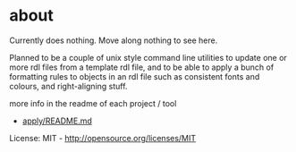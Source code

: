 # about

Currently does nothing. Move along nothing to see here.

Planned to be a couple of unix style command line utilities to update one or more rdl files from a template rdl file, and to be able to apply a bunch of formatting rules to objects in an rdl file such as consistent fonts and colours, and right-aligning stuff.

more info in the readme of each project / tool

 * [apply/README.md](apply/README.md)

License: MIT - http://opensource.org/licenses/MIT
